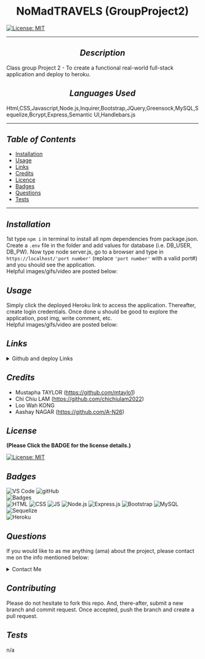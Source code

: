 # <div align="center"> **NoMadTRAVELS (GroupProject2)** </div>

[![License: MIT](https://img.shields.io/badge/License-MIT-yellow.svg)](https://choosealicense.com/licenses/mit/)

---

## <div align="center"> _Description_ </div>

Class group Project 2 - To create a functional real-world full-stack application and deploy to heroku.

## <div align="center"> _Languages Used_ </div>

Html,CSS,Javascript,Node.js,Inquirer,Bootstrap,JQuery,Greensock,MySQL,Sequelize,Bcrypt,Express,Semantic UI,Handlebars.js

---

## _Table of Contents_

- [Installation](#Installation)
- [Usage](#Usage)
- [Links](#Links)
- [Credits](#Credits)
- [Licence](#License)
- [Badges](#Badges)
- [Questions](#Questions)
- [Tests](#Tests)

---

## _Installation_

1st type `npm i` in terminal to install all npm dependencies from package.json. Create a `.env` file in the folder and add values for database (i.e. DB_USER, DB_PW). Now type node server.js, go to a browser and type in `https://localhost/'port number'` (replace `'port number'` with a valid port#) and you should see the application.</br> Helpful images/gifs/video are posted below:

## _Usage_

Simply click the deployed Heroku link to access the application. Thereafter, create login credentials. Once done u should be good to explore the application, post img, write comment, etc.</br>
Helpful images/gifs/video are posted below:

## _Links_

<details>

<summary>Github and deploy Links</summary>

> repo: <https://github.com/A-N26/Proj2-TravelBlogImgHosting->

- > Heroku: In process...

</details>

## _Credits_

- Mustapha TAYLOR (<https://github.com/mtaylo1>)
- Chi Chiu LAM (<https://github.com/chichiulam2022>)
- Loo Wah KONG
- Aashay NAGAR (<https://github.com/A-N26>)

## _License_

**(Please Click the BADGE for the license details.)**

[![License: MIT](https://img.shields.io/badge/License-MIT-yellow.svg)](https://choosealicense.com/licenses/mit/)

## _Badges_

![VS Code](https://img.shields.io/badge/Visual_Studio_Code-0078D4?style=for-the-badge&logo=visual%20studio%20code&logoColor=white) ![gitHub](https://img.shields.io/badge/GitHub-100000?style=for-the-badge&logo=github&logoColor=white) </br> ![Badges](https://img.shields.io/badge/dev.to-0A0A0A?style=for-the-badge&logo=devdotto&logoColor=white) </br> ![HTML](https://img.shields.io/badge/HTML5-E34F26?style=for-the-badge&logo=html5&logoColor=white) ![CSS](https://img.shields.io/badge/CSS3-1572B6?style=for-the-badge&logo=css3&logoColor=white) ![JS](https://img.shields.io/badge/JavaScript-323330?style=for-the-badge&logo=javascript&logoColor=F7DF1E) ![Node.js](https://img.shields.io/badge/Node.js-43853D?style=for-the-badge&logo=node.js&logoColor=white) ![Express.js](https://img.shields.io/badge/Express.js-404D59?style=for-the-badge) ![Bootstrap](https://img.shields.io/badge/Bootstrap-563D7C?style=for-the-badge&logo=bootstrap&logoColor=white) ![MySQL](https://img.shields.io/badge/MySQL-00000F?style=for-the-badge&logo=mysql&logoColor=white) ![Sequelize](https://img.shields.io/badge/sequelize-323330?style=for-the-badge&logo=sequelize&logoColor=blue) </br> ![Heroku](https://img.shields.io/badge/Heroku-430098?style=for-the-badge&logo=heroku&logoColor=white)

## _Questions_

If you would like to as me anything (ama) about the project, please contact me on the info mentioned below:

<details>

<summary>Contact Me</summary>

- [Mustapha taylor](https://github.com/mtaylo1), [Aashay Nagar](A-N26), [Chi Chiu Lam](chichiulam2022) & [Loo Wah Kong]

- [My e-mail](Soon...)

</details>

## _Contributing_

Please do not hesitate to fork this repo. And, there-after, submit a new branch and commit request. Once accepted, push the branch and create a pull request.

## _Tests_

n/a
